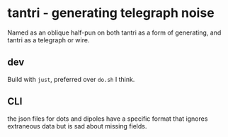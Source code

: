 # tantri - generating telegraph noise 

Named as an oblique half-pun on both tantri as a form of generating, and tantri as a telegraph or wire.

## dev

Build with `just`, preferred over `do.sh` I think.

## CLI

the json files for dots and dipoles have a specific format that ignores extraneous data but is sad about missing fields.